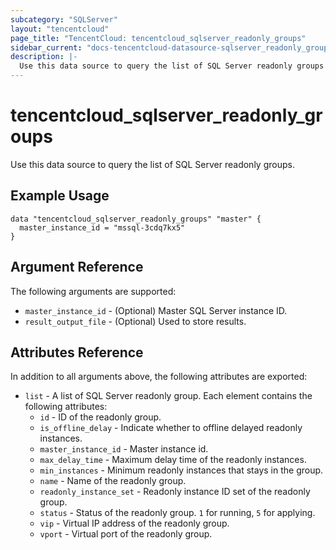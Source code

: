 ```yaml
---
subcategory: "SQLServer"
layout: "tencentcloud"
page_title: "TencentCloud: tencentcloud_sqlserver_readonly_groups"
sidebar_current: "docs-tencentcloud-datasource-sqlserver_readonly_groups"
description: |-
  Use this data source to query the list of SQL Server readonly groups.
---
```


# tencentcloud_sqlserver_readonly_groups

Use this data source to query the list of SQL Server readonly groups.

## Example Usage

```hcl
data "tencentcloud_sqlserver_readonly_groups" "master" {
  master_instance_id = "mssql-3cdq7kx5"
}
```

## Argument Reference

The following arguments are supported:

* `master_instance_id` - (Optional) Master SQL Server instance ID.
* `result_output_file` - (Optional) Used to store results.

## Attributes Reference

In addition to all arguments above, the following attributes are exported:

* `list` - A list of SQL Server readonly group. Each element contains the following attributes:
  * `id` - ID of the readonly group.
  * `is_offline_delay` - Indicate whether to offline delayed readonly instances.
  * `master_instance_id` - Master instance id.
  * `max_delay_time` - Maximum delay time of the readonly instances.
  * `min_instances` - Minimum readonly instances that stays in the group.
  * `name` - Name of the readonly group.
  * `readonly_instance_set` - Readonly instance ID set of the readonly group.
  * `status` - Status of the readonly group. `1` for running, `5` for applying.
  * `vip` - Virtual IP address of the readonly group.
  * `vport` - Virtual port of the readonly group.


